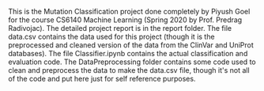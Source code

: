 This is the Mutation Classification project done completely by Piyush Goel for the course CS6140 Machine Learning (Spring 2020 by Prof. Predrag Radivojac).
The detailed project report is in the report folder. The file data.csv contains the data used for this project (though it is the preprocessed and cleaned version of the data from the ClinVar and UniProt databases). The file Classifier.ipynb contains the actual classification and evaluation code. The DataPreprocessing folder contains some code used to clean and preprocess the data to make the data.csv file, though it's not all of the code and put here just for self reference purposes.